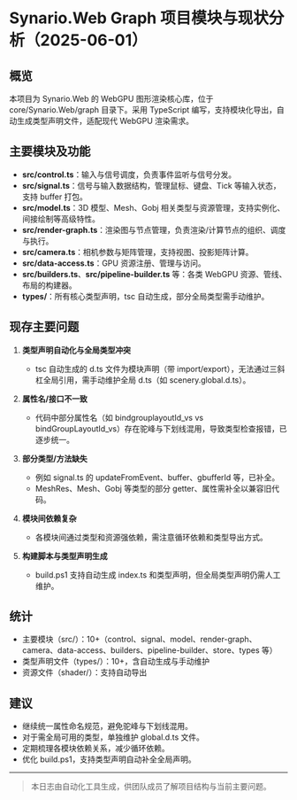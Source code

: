 # Synario.Web Graph 项目模块与现状分析（2025-06-01）

## 概览

本项目为 Synario.Web 的 WebGPU 图形渲染核心库，位于 core/Synario.Web/graph 目录下。采用 TypeScript 编写，支持模块化导出，自动生成类型声明文件，适配现代 WebGPU 渲染需求。

## 主要模块及功能

- **src/control.ts**：输入与信号调度，负责事件监听与信号分发。
- **src/signal.ts**：信号与输入数据结构，管理鼠标、键盘、Tick 等输入状态，支持 buffer 打包。
- **src/model.ts**：3D 模型、Mesh、Gobj 相关类型与资源管理，支持实例化、间接绘制等高级特性。
- **src/render-graph.ts**：渲染图与节点管理，负责渲染/计算节点的组织、调度与执行。
- **src/camera.ts**：相机参数与矩阵管理，支持视图、投影矩阵计算。
- **src/data-access.ts**：GPU 资源注册、管理与访问。
- **src/builders.ts**、**src/pipeline-builder.ts** 等：各类 WebGPU 资源、管线、布局的构建器。
- **types/**：所有核心类型声明，tsc 自动生成，部分全局类型需手动维护。

## 现存主要问题

1. **类型声明自动化与全局类型冲突**
   - tsc 自动生成的 d.ts 文件为模块声明（带 import/export），无法通过三斜杠全局引用，需手动维护全局 d.ts（如 scenery.global.d.ts）。

2. **属性名/接口不一致**
   - 代码中部分属性名（如 bindgrouplayoutId_vs vs bindGroupLayoutId_vs）存在驼峰与下划线混用，导致类型检查报错，已逐步统一。

3. **部分类型/方法缺失**
   - 例如 signal.ts 的 updateFromEvent、buffer、gbufferId 等，已补全。
   - MeshRes、Mesh、Gobj 等类型的部分 getter、属性需补全以兼容旧代码。

4. **模块间依赖复杂**
   - 各模块间通过类型和资源强依赖，需注意循环依赖和类型导出方式。

5. **构建脚本与类型声明生成**
   - build.ps1 支持自动生成 index.ts 和类型声明，但全局类型声明仍需人工维护。

## 统计

- 主要模块（src/）：10+（control、signal、model、render-graph、camera、data-access、builders、pipeline-builder、store、types 等）
- 类型声明文件（types/）：10+，含自动生成与手动维护
- 资源文件（shader/）：支持自动导出

## 建议

- 继续统一属性命名规范，避免驼峰与下划线混用。
- 对于需全局可用的类型，单独维护 global.d.ts 文件。
- 定期梳理各模块依赖关系，减少循环依赖。
- 优化 build.ps1，支持类型声明自动补全全局声明。

---

> 本日志由自动化工具生成，供团队成员了解项目结构与当前主要问题。
